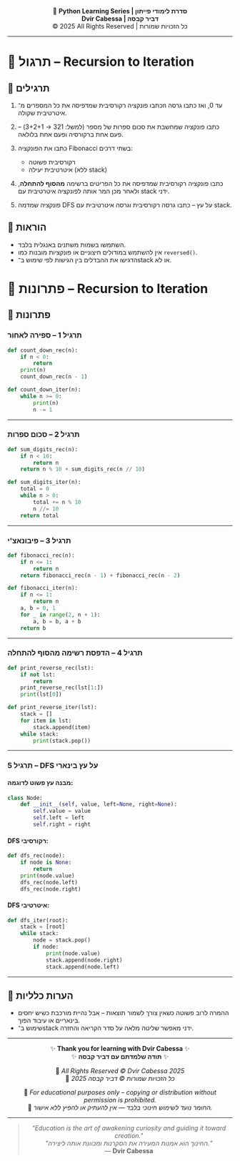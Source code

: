 <!-- DC_HEADER_START -->
<div align="center">

🐍 **Python Learning Series | סדרת לימודי פייתון**  
**Dvir Cabessa | דביר קבסה**  
© 2025 All Rights Reserved | כל הזכויות שמורות

</div>

---
<!-- DC_HEADER_END -->

# 📘 תרגול – Recursion to Iteration

## 🧪 תרגילים

1. כתבו פונקציה רקורסיבית שמדפיסה את כל המספרים מ־n עד 0, ואז כתבו גרסה איטרטיבית שקולה.

2. כתבו פונקציה שמחשבת את סכום ספרות של מספר (למשל: 321 → 3+2+1) – פעם אחת ברקורסיה ופעם אחת בלולאה.

3. כתבו את הפונקציה Fibonacci בשתי דרכים:
   - רקורסיבית פשוטה
   - איטרטיבית יעילה (ללא stack)

4. כתבו פונקציה רקורסיבית שמדפיסה את כל הפריטים ברשימה **מהסוף להתחלה**, ולאחר מכן המר אותה לפונקציה איטרטיבית עם stack ידני.

5. פונקציה שמדמה DFS על עץ – כתבו גרסה רקורסיבית וגרסה איטרטיבית עם stack.

## 📌 הוראות
- השתמשו בשמות משתנים באנגלית בלבד.
- אין להשתמש במודולים חיצוניים או פונקציות מובנות כמו `reversed()`.
- הדגישו את ההבדלים בין הגישות לפי שימוש ב־stack או לא.


# 📘 פתרונות – Recursion to Iteration

## 🧪 פתרונות

### תרגיל 1 – ספירה לאחור
```python
def count_down_rec(n):
    if n < 0:
        return
    print(n)
    count_down_rec(n - 1)

def count_down_iter(n):
    while n >= 0:
        print(n)
        n -= 1
````

---

### תרגיל 2 – סכום ספרות

```python
def sum_digits_rec(n):
    if n < 10:
        return n
    return n % 10 + sum_digits_rec(n // 10)

def sum_digits_iter(n):
    total = 0
    while n > 0:
        total += n % 10
        n //= 10
    return total
```

---

### תרגיל 3 – פיבונאצ'י

```python
def fibonacci_rec(n):
    if n <= 1:
        return n
    return fibonacci_rec(n - 1) + fibonacci_rec(n - 2)

def fibonacci_iter(n):
    if n <= 1:
        return n
    a, b = 0, 1
    for _ in range(2, n + 1):
        a, b = b, a + b
    return b
```

---

### תרגיל 4 – הדפסת רשימה מהסוף להתחלה

```python
def print_reverse_rec(lst):
    if not lst:
        return
    print_reverse_rec(lst[1:])
    print(lst[0])

def print_reverse_iter(lst):
    stack = []
    for item in lst:
        stack.append(item)
    while stack:
        print(stack.pop())
```

---

### תרגיל 5 – DFS על עץ בינארי

#### מבנה עץ פשוט לדוגמה:

```python
class Node:
    def __init__(self, value, left=None, right=None):
        self.value = value
        self.left = left
        self.right = right
```

#### DFS רקורסיבי:

```python
def dfs_rec(node):
    if node is None:
        return
    print(node.value)
    dfs_rec(node.left)
    dfs_rec(node.right)
```

#### DFS איטרטיבי:

```python
def dfs_iter(root):
    stack = [root]
    while stack:
        node = stack.pop()
        if node:
            print(node.value)
            stack.append(node.right)
            stack.append(node.left)
```

---

## 💬 הערות כלליות

* ההמרה לרוב פשוטה כשאין צורך לשמור תוצאות – אבל נהיית מורכבת כשיש יחסים בינאריים או עיבוד הפוך.
* שימוש ב־stack ידני מאפשר שליטה מלאה על סדר הקריאה והחזרה.

<!-- DC_FOOTER_START -->
---

<div align="center">

✨ **Thank you for learning with Dvir Cabessa** ✨  
✨ **תודה שלמדתם עם דביר קבסה** ✨  

📘 *All Rights Reserved © Dvir Cabessa 2025*  
📘 *כל הזכויות שמורות © דביר קבסה 2025*  

🔗 *For educational purposes only – copying or distribution without permission is prohibited.*  
🔗 *החומר נועד לשימוש חינוכי בלבד — אין להעתיק או להפיץ ללא אישור.*

---

> _"Education is the art of awakening curiosity and guiding it toward creation."_  
> _"החינוך הוא אמנות המעירה את הסקרנות ומכוונת אותה ליצירה."_  
> — **Dvir Cabessa**

</div>
<!-- DC_FOOTER_END -->

